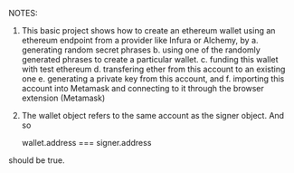 NOTES: 
1. This basic project shows how to create an ethereum wallet using an ethereum endpoint from a provider like Infura or Alchemy, by
     a. generating random secret phrases
     b. using one of the randomly generated phrases to create a particular wallet.
     c. funding this wallet with test ethereum
     d. transfering ether from this account to an existing one
     e. generating a private key from this account, and 
     f. importing this account into Metamask and connecting to it through the browser extension (Metamask)
    
2. The wallet object refers to the same account as the signer object.
And so 
 
    wallet.address === signer.address

should be true.